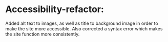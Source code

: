 # Accessibility-refactor:
Added alt text to images, as well as title to background image in order to make the site more accessible.  Also corrected a syntax error which makes the site function more consistently.